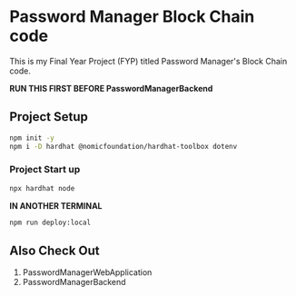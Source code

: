 # Password Manager Block Chain code

This is my Final Year Project (FYP) titled Password Manager's Block Chain code.

**RUN THIS FIRST BEFORE PasswordManagerBackend**

## Project Setup

```sh
npm init -y
npm i -D hardhat @nomicfoundation/hardhat-toolbox dotenv
```

### Project Start up
```sh
npx hardhat node
```
**IN ANOTHER TERMINAL**
```sh
npm run deploy:local
```

## Also Check Out
1. PasswordManagerWebApplication
2. PasswordManagerBackend